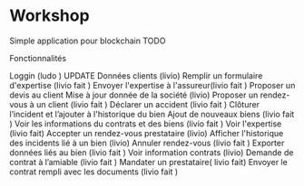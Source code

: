 # Workshop
Simple application pour blockchain
TODO

Fonctionnalités

Loggin (ludo )
UPDATE Données clients (livio)
Remplir un formulaire d'expertise (livio fait )
Envoyer l'expertise à l'assureur(livio fait )
Proposer un devis au client
Mise à jour donnée de la société (livio)
Proposer un rendez-vous à un client (livio fait )
Déclarer un accident (livio fait )
Clôturer l’incident et l’ajouter à l'historique du bien
Ajout de nouveaux biens (livio fait )
Voir les informations du contrats et des biens (livio fait )
Voir l'expertise (livio fait)
Accepter un rendez-vous prestataire (livio)
Afficher l'historique des incidents lié à un bien (livio)
Annuler rendez-vous (livio fait )
Exporter données liés au bien (livio fait )
Voir information contrats (livio)
Demande de contrat à l’amiable (livio fait )
Mandater un prestataire( livio fait)
Envoyer le contrat rempli avec les documents (livio fait )
